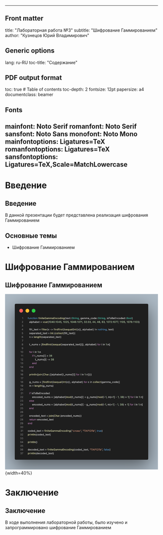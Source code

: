 
---
## Front matter
title: "Лабораторная работа №3"
subtitle: "Шифрование Гаммированием"
author: "Кузнецов Юрий Владимирович"

## Generic options
lang: ru-RU
toc-title: "Содержание"

## PDF output format
toc: true # Table of contents
toc-depth: 2
fontsize: 12pt
papersize: a4
documentclass: beamer

## Fonts
mainfont: Noto Serif
romanfont: Noto Serif
sansfont: Noto Sans
monofont: Noto Mono
mainfontoptions: Ligatures=TeX
romanfontoptions: Ligatures=TeX
sansfontoptions: Ligatures=TeX,Scale=MatchLowercase
---

# Введение

## Введение

В данной презентации будет представлена реализация шифрования Гаммированием

## Основные темы

- Шифрование Гаммированием

# Шифрование Гаммированием

## Шифрование Гаммированием

![Шифрование Гаммированием](./img/Gamma.png){width=40%}

# Заключение

## Заключение

В ходе выполнения лабораторной работы, было изучено и запрограммировано шифрование Гаммированием

